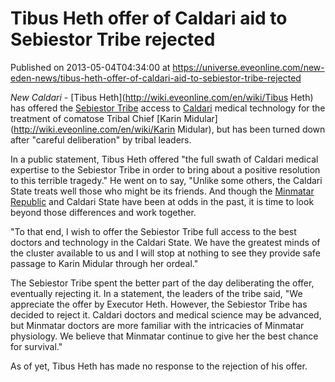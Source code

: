 # Tibus Heth offer of Caldari aid to Sebiestor Tribe rejected
Published on 2013-05-04T04:34:00 at https://universe.eveonline.com/new-eden-news/tibus-heth-offer-of-caldari-aid-to-sebiestor-tribe-rejected

_New Caldari -_ [Tibus Heth](http://wiki.eveonline.com/en/wiki/Tibus Heth) has offered the [Sebiestor Tribe](http://wiki.eveonline.com/en/wiki/Sebiestor) access to [Caldari](http://wiki.eveonline.com/en/wiki/Caldari) medical technology for the treatment of comatose Tribal Chief [Karin Midular](http://wiki.eveonline.com/en/wiki/Karin Midular), but has been turned down after "careful deliberation" by tribal leaders.

In a public statement, Tibus Heth offered "the full swath of Caldari medical expertise to the Sebiestor Tribe in order to bring about a positive resolution to this terrible tragedy." He went on to say, "Unlike some others, the Caldari State treats well those who might be its friends. And though the [Minmatar Republic](http://wiki.eveonline.com/en/wiki/Minmatar) and Caldari State have been at odds in the past, it is time to look beyond those differences and work together.

"To that end, I wish to offer the Sebiestor Tribe full access to the best doctors and technology in the Caldari State. We have the greatest minds of the cluster available to us and I will stop at nothing to see they provide safe passage to Karin Midular through her ordeal."

The Sebiestor Tribe spent the better part of the day deliberating the offer, eventually rejecting it. In a statement, the leaders of the tribe said, "We appreciate the offer by Executor Heth. However, the Sebiestor Tribe has decided to reject it. Caldari doctors and medical science may be advanced, but Minmatar doctors are more familiar with the intricacies of Minmatar physiology. We believe that Minmatar continue to give her the best chance for survival."

As of yet, Tibus Heth has made no response to the rejection of his offer.
